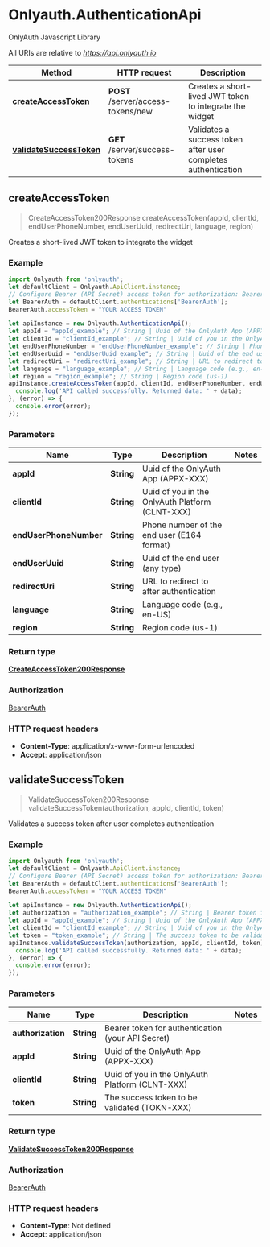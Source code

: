 # Onlyauth.AuthenticationApi

OnlyAuth Javascript Library

All URIs are relative to *https://api.onlyauth.io*

Method | HTTP request | Description
------------- | ------------- | -------------
[**createAccessToken**](AuthenticationApi.md#createAccessToken) | **POST** /server/access-tokens/new | Creates a short-lived JWT token to integrate the widget
[**validateSuccessToken**](AuthenticationApi.md#validateSuccessToken) | **GET** /server/success-tokens | Validates a success token after user completes authentication



## createAccessToken

> CreateAccessToken200Response createAccessToken(appId, clientId, endUserPhoneNumber, endUserUuid, redirectUri, language, region)

Creates a short-lived JWT token to integrate the widget

### Example

```javascript
import Onlyauth from 'onlyauth';
let defaultClient = Onlyauth.ApiClient.instance;
// Configure Bearer (API Secret) access token for authorization: BearerAuth
let BearerAuth = defaultClient.authentications['BearerAuth'];
BearerAuth.accessToken = "YOUR ACCESS TOKEN"

let apiInstance = new Onlyauth.AuthenticationApi();
let appId = "appId_example"; // String | Uuid of the OnlyAuth App (APPX-XXX)
let clientId = "clientId_example"; // String | Uuid of you in the OnlyAuth Platform (CLNT-XXX)
let endUserPhoneNumber = "endUserPhoneNumber_example"; // String | Phone number of the end user (E164 format)
let endUserUuid = "endUserUuid_example"; // String | Uuid of the end user (any type)
let redirectUri = "redirectUri_example"; // String | URL to redirect to after authentication
let language = "language_example"; // String | Language code (e.g., en-US)
let region = "region_example"; // String | Region code (us-1)
apiInstance.createAccessToken(appId, clientId, endUserPhoneNumber, endUserUuid, redirectUri, language, region).then((data) => {
  console.log('API called successfully. Returned data: ' + data);
}, (error) => {
  console.error(error);
});

```

### Parameters


Name | Type | Description  | Notes
------------- | ------------- | ------------- | -------------
 **appId** | **String**| Uuid of the OnlyAuth App (APPX-XXX) | 
 **clientId** | **String**| Uuid of you in the OnlyAuth Platform (CLNT-XXX) | 
 **endUserPhoneNumber** | **String**| Phone number of the end user (E164 format) | 
 **endUserUuid** | **String**| Uuid of the end user (any type) | 
 **redirectUri** | **String**| URL to redirect to after authentication | 
 **language** | **String**| Language code (e.g., en-US) | 
 **region** | **String**| Region code (us-1) | 

### Return type

[**CreateAccessToken200Response**](CreateAccessToken200Response.md)

### Authorization

[BearerAuth](../README.md#BearerAuth)

### HTTP request headers

- **Content-Type**: application/x-www-form-urlencoded
- **Accept**: application/json


## validateSuccessToken

> ValidateSuccessToken200Response validateSuccessToken(authorization, appId, clientId, token)

Validates a success token after user completes authentication

### Example

```javascript
import Onlyauth from 'onlyauth';
let defaultClient = Onlyauth.ApiClient.instance;
// Configure Bearer (API Secret) access token for authorization: BearerAuth
let BearerAuth = defaultClient.authentications['BearerAuth'];
BearerAuth.accessToken = "YOUR ACCESS TOKEN"

let apiInstance = new Onlyauth.AuthenticationApi();
let authorization = "authorization_example"; // String | Bearer token for authentication (your API Secret)
let appId = "appId_example"; // String | Uuid of the OnlyAuth App (APPX-XXX)
let clientId = "clientId_example"; // String | Uuid of you in the OnlyAuth Platform  (CLNT-XXX)
let token = "token_example"; // String | The success token to be validated (TOKN-XXX)
apiInstance.validateSuccessToken(authorization, appId, clientId, token).then((data) => {
  console.log('API called successfully. Returned data: ' + data);
}, (error) => {
  console.error(error);
});

```

### Parameters


Name | Type | Description  | Notes
------------- | ------------- | ------------- | -------------
 **authorization** | **String**| Bearer token for authentication (your API Secret) | 
 **appId** | **String**| Uuid of the OnlyAuth App (APPX-XXX) | 
 **clientId** | **String**| Uuid of you in the OnlyAuth Platform  (CLNT-XXX) | 
 **token** | **String**| The success token to be validated (TOKN-XXX) | 

### Return type

[**ValidateSuccessToken200Response**](ValidateSuccessToken200Response.md)

### Authorization

[BearerAuth](../README.md#BearerAuth)

### HTTP request headers

- **Content-Type**: Not defined
- **Accept**: application/json

